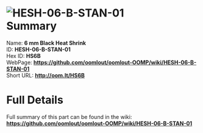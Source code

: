 
![HESH-06-B-STAN-01](https://github.com/oomlout/oomlout-OOMP/blob/master/parts/HESH-06-B-STAN-01/HESH-06-B-STAN-01_420.jpg)   
Summary
=================
  
Name: __6 mm Black Heat Shrink__    
ID: __HESH-06-B-STAN-01__   
Hex ID: __HS6B__   
WebPage: __https://github.com/oomlout/oomlout-OOMP/wiki/HESH-06-B-STAN-01__   
Short URL: __http://oom.lt/HS6B__   

Full Details
==========================
Full summary of this part can be found in the wiki:   
__https://github.com/oomlout/oomlout-OOMP/wiki/HESH-06-B-STAN-01__    

